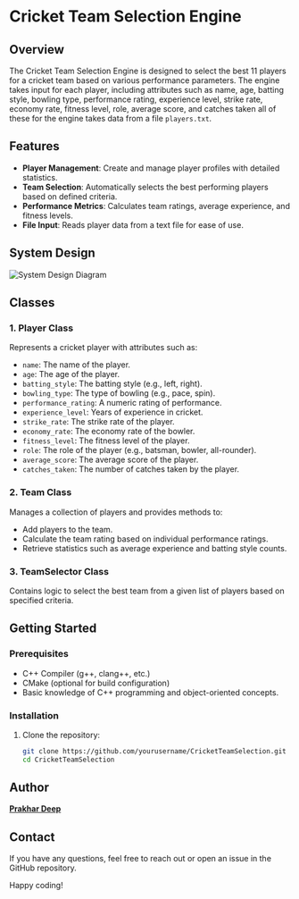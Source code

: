 # Cricket Team Selection Engine

## Overview
The Cricket Team Selection Engine is designed to select the best 11 players for a cricket team based on various performance parameters. The engine takes input for each player, including attributes such as name, age, batting style, bowling type, performance rating, experience level, strike rate, economy rate, fitness level, role, average score, and catches taken all of these for the engine takes data from a file `players.txt`.

## Features
- **Player Management**: Create and manage player profiles with detailed statistics.
- **Team Selection**: Automatically selects the best performing players based on defined criteria.
- **Performance Metrics**: Calculates team ratings, average experience, and fitness levels.
- **File Input**: Reads player data from a text file for ease of use.

## System Design
![System Design Diagram](https://drive.google.com/uc?id=1QcnJ8DnSj9r4vVM9sCHF2l-KWrS7LLUB)

## Classes
### 1. Player Class
Represents a cricket player with attributes such as:
- `name`: The name of the player.
- `age`: The age of the player.
- `batting_style`: The batting style (e.g., left, right).
- `bowling_type`: The type of bowling (e.g., pace, spin).
- `performance_rating`: A numeric rating of performance.
- `experience_level`: Years of experience in cricket.
- `strike_rate`: The strike rate of the player.
- `economy_rate`: The economy rate of the bowler.
- `fitness_level`: The fitness level of the player.
- `role`: The role of the player (e.g., batsman, bowler, all-rounder).
- `average_score`: The average score of the player.
- `catches_taken`: The number of catches taken by the player.

### 2. Team Class
Manages a collection of players and provides methods to:
- Add players to the team.
- Calculate the team rating based on individual performance ratings.
- Retrieve statistics such as average experience and batting style counts.

### 3. TeamSelector Class
Contains logic to select the best team from a given list of players based on specified criteria.

## Getting Started

### Prerequisites
- C++ Compiler (g++, clang++, etc.)
- CMake (optional for build configuration)
- Basic knowledge of C++ programming and object-oriented concepts.

### Installation
1. Clone the repository:
   ```bash
   git clone https://github.com/yourusername/CricketTeamSelection.git
   cd CricketTeamSelection

## Author
**[Prakhar Deep](https://github.com/princeprakhar)**  

## Contact

If you have any questions, feel free to reach out or open an issue in the GitHub repository.

Happy coding!
